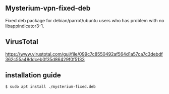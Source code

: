 ## Mysterium-vpn-fixed-deb
Fixed deb package for debian/parrot/ubuntu users who has problem with no libappindicator3-1.

## VirusTotal
https://www.virustotal.com/gui/file/099c7c8550492af564d1a57ca7c3debdf362c55a48ddceb0f35d86429f0f5133

## installation guide
    $ sudo apt install ./mysterium-fixed.deb
